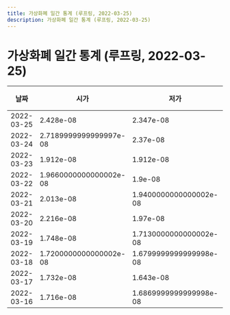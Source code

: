 ```yaml
---
title: 가상화폐 일간 통계 (루프링, 2022-03-25)
description: 가상화폐 일간 통계 (루프링, 2022-03-25)
---
```


가상화폐 일간 통계 (루프링, 2022-03-25)
===

|날짜|시가|저가|고가|종가|비고|
|--|--|--|--|--|--|
|2022-03-25|2.428e-08|2.347e-08|2.692e-08|2.366e-08|    |
|2022-03-24|2.7189999999999997e-08|2.37e-08|2.822e-08|2.428e-08|    |
|2022-03-23|1.912e-08|1.912e-08|3.073e-08|2.7189999999999997e-08|    |
|2022-03-22|1.9660000000000002e-08|1.9e-08|2.0639999999999998e-08|1.916e-08|    |
|2022-03-21|2.013e-08|1.9400000000000002e-08|2.08e-08|1.9660000000000002e-08|    |
|2022-03-20|2.216e-08|1.97e-08|2.315e-08|2e-08|    |
|2022-03-19|1.748e-08|1.7130000000000002e-08|2.368e-08|2.216e-08|    |
|2022-03-18|1.7200000000000002e-08|1.6799999999999998e-08|1.791e-08|1.748e-08|    |
|2022-03-17|1.732e-08|1.643e-08|1.8280000000000002e-08|1.7200000000000002e-08|    |
|2022-03-16|1.716e-08|1.6869999999999998e-08|1.744e-08|1.736e-08|    |
